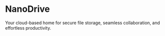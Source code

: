 # NanoDrive
 Your cloud-based home for secure file storage, seamless collaboration, and effortless productivity.
